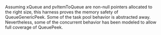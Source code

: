 Assuming xQueue and pvItemToQueue are non-null pointers allocated to the right
size, this harness proves the memory safety of QueueGenericPeek. Some of the
task pool behavior is abstracted away. Nevertheless, some of the concurrent
behavior has been modeled to allow full coverage of QueuePeek.
